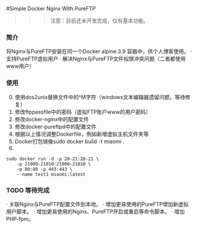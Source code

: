 #Simple Docker Nginx With PureFTP
>>> 注意：目前还未开发完成，仅有基本功能。
### 简介
将Nginx与PureFTP安装在同一个Docker alpine:3.9 容器中，供个人博客使用。
· 支持PureFTP虚拟用户
· 解决Nginx与PureFTP文件权限冲突问题（二者都使用www用户）
### 使用
0. 使用dos2unix替换文件中的^M字符（windows文本编辑器遗留问题，等待修复）
1. 修改ftppassfile中的密码（虚拟FTP账户www的用户密码）
2. 修改docker-nginx中的配置文件
3. 修改docker-pureftpd中的配置文件
4. 根据以上情况调整Dockerfile，例如新增虚拟主机文件夹等
5. Docker打包镜像sudo docker build -t  miaomi .  
6. 
``` shell
sudo docker run -d -p 20-21:20-21 \
    -p 21000-21010:21000-21010 \
    -p 80:80 -p 443:443 \
    --name test1 miaomi:latest
```
### TODO 等待完成
· 关联Nginx与PureFTP配置文件到本地。
· 增加更易使用的PureFTP增加新虚拟用户脚本。
· 增加更易使用的Nginx、PureFTP开启或重启等命令脚本。
· 增加PHP-fpm。
